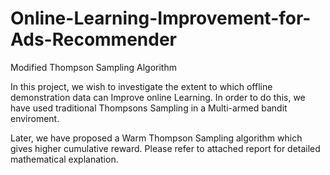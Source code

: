 # Online-Learning-Improvement-for-Ads-Recommender
Modified Thompson Sampling Algorithm

In this project, we wish to investigate the extent to which offline demonstration data can Improve online Learning. In order to do this, we have used traditional Thompsons Sampling in a Multi-armed bandit enviroment. 

Later, we have proposed a Warm Thompson Sampling algorithm which gives higher cumulative reward. Please refer to attached report for detailed mathematical explanation.
